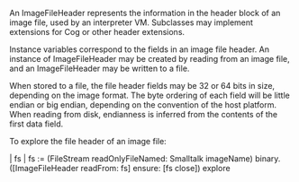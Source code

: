 An ImageFileHeader represents the information in the header block of an image file, used by an interpreter VM. Subclasses may implement extensions for Cog or other header extensions.

Instance variables correspond to the fields in an image file header. An instance of ImageFileHeader may be created by reading from an image file, and an ImageFileHeader may be written to a file.

When stored to a file, the file header fields may be 32 or 64 bits in size, depending on the image format. The byte ordering of each field will be little endian or big endian, depending on the convention of the host platform. When reading from disk, endianness is inferred from the contents of the first data field.

To explore the file header of an image file:

  | fs |
  fs := (FileStream readOnlyFileNamed: Smalltalk imageName) binary.
  ([ImageFileHeader readFrom: fs] ensure: [fs close]) explore
